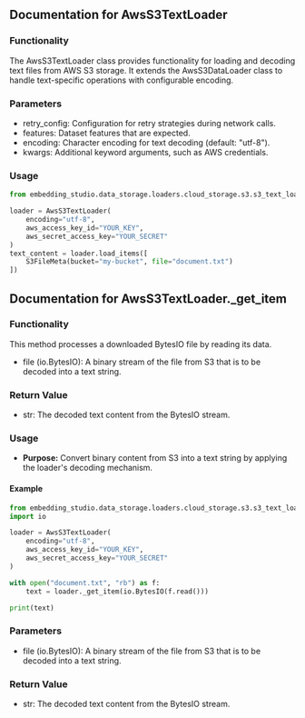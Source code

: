 ## Documentation for AwsS3TextLoader

### Functionality

The AwsS3TextLoader class provides functionality for loading and decoding text files from AWS S3 storage. It extends the AwsS3DataLoader class to handle text-specific operations with configurable encoding.

### Parameters

- retry_config: Configuration for retry strategies during network calls.
- features: Dataset features that are expected.
- encoding: Character encoding for text decoding (default: "utf-8").
- kwargs: Additional keyword arguments, such as AWS credentials.

### Usage

```python
from embedding_studio.data_storage.loaders.cloud_storage.s3.s3_text_loader import AwsS3TextLoader

loader = AwsS3TextLoader(
    encoding="utf-8",
    aws_access_key_id="YOUR_KEY",
    aws_secret_access_key="YOUR_SECRET"
)
text_content = loader.load_items([
    S3FileMeta(bucket="my-bucket", file="document.txt")
])
```

## Documentation for AwsS3TextLoader._get_item

### Functionality

This method processes a downloaded BytesIO file by reading its data.

- file (io.BytesIO): A binary stream of the file from S3 that is to be decoded into a text string.

### Return Value

- str: The decoded text content from the BytesIO stream.

### Usage

- **Purpose:** Convert binary content from S3 into a text string by applying the loader's decoding mechanism.

#### Example

```python
from embedding_studio.data_storage.loaders.cloud_storage.s3.s3_text_loader import AwsS3TextLoader
import io

loader = AwsS3TextLoader(
    encoding="utf-8",
    aws_access_key_id="YOUR_KEY",
    aws_secret_access_key="YOUR_SECRET"
)

with open("document.txt", "rb") as f:
    text = loader._get_item(io.BytesIO(f.read()))

print(text)
``` 

### Parameters

- file (io.BytesIO): A binary stream of the file from S3 that is to be decoded into a text string.

### Return Value

- str: The decoded text content from the BytesIO stream.